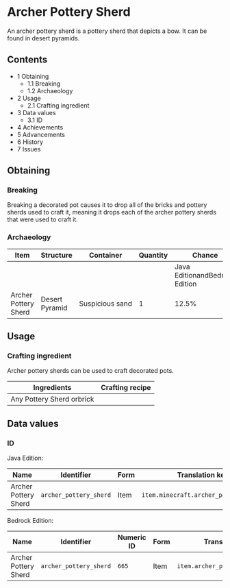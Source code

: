 # Archer Pottery Sherd
An archer pottery sherd is a pottery sherd that depicts a bow. It can be found in desert pyramids.

## Contents
- 1 Obtaining
	- 1.1 Breaking
	- 1.2 Archaeology
- 2 Usage
	- 2.1 Crafting ingredient
- 3 Data values
	- 3.1 ID
- 4 Achievements
- 5 Advancements
- 6 History
- 7 Issues

## Obtaining
### Breaking
Breaking a decorated pot causes it to drop all of the bricks and pottery sherds used to craft it, meaning it drops each of the archer pottery sherds that were used to craft it.

### Archaeology
| Item                 | Structure      | Container       | Quantity | Chance                         |
|----------------------|----------------|-----------------|----------|--------------------------------|
|                      |                |                 |          | Java EditionandBedrock Edition |
| Archer Pottery Sherd | Desert Pyramid | Suspicious sand | 1        | 12.5%                          |

## Usage
### Crafting ingredient
Archer pottery sherds can be used to craft decorated pots.

| Ingredients               | Crafting recipe |
|---------------------------|-----------------|
| Any Pottery Sherd orbrick |                 |

## Data values
### ID
Java Edition:

| Name                 | Identifier             | Form | Translation key                       |
|----------------------|------------------------|------|---------------------------------------|
| Archer Pottery Sherd | `archer_pottery_sherd` | Item | `item.minecraft.archer_pottery_sherd` |

Bedrock Edition:

| Name                 | Identifier             | Numeric ID | Form | Translation key                  |
|----------------------|------------------------|------------|------|----------------------------------|
| Archer Pottery Sherd | `archer_pottery_sherd` | `665`      | Item | `item.archer_pottery_sherd.name` |


